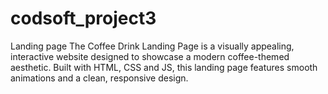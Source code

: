 # codsoft_project3
Landing page The Coffee Drink Landing Page is a visually appealing, interactive website designed to showcase a modern coffee-themed aesthetic. Built with HTML, CSS and JS, this landing page features smooth animations and a clean, responsive design.
